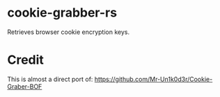 # cookie-grabber-rs

Retrieves browser cookie encryption keys.

# Credit
This is almost a direct port of: https://github.com/Mr-Un1k0d3r/Cookie-Graber-BOF
